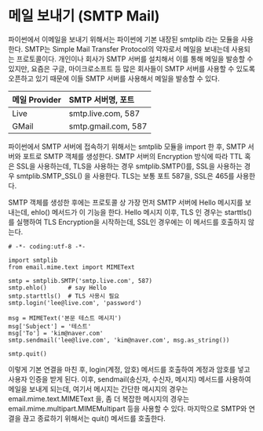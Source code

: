 # 메일 보내기 (SMTP Mail)
파이썬에서 이메일을 보내기 위해서는 파이썬에 기본 내장된 smtplib 라는 모듈을 사용한다. SMTP는 Simple Mail Transfer Protocol의 약자로서 메일을 보내는데 사용되는 프로토콜이다. 개인이나 회사가 SMTP 서버를 설치해서 이를 통해 메일을 발송할 수 있지만, 요즘은 구글, 마이크로소프트 등 많은 회사들이 SMTP 서버를 사용할 수 있도록 오픈하고 있기 때문에 이들 SMTP 서버를 사용해서 메일을 발송할 수 있다.

|메일 Provider|	SMTP 서버명, 포트  |
|:------------|:------------------|
|Live	      |smtp.live.com, 587 |
|GMail        |smtp.gmail.com, 587|


파이썬에서 SMTP 서버에 접속하기 위해서는 smtplib 모듈을 import 한 후, SMTP 서버와 포트로 SMTP 객체를 생성한다. SMTP 서버의 Encryption 방식에 따라 TTL 혹은 SSL을 사용하는데, TLS을 사용하는 경우 smtplib.SMTP()를, SSL을 사용하는 경우 smtplib.SMTP_SSL() 을 사용한다. TLS는 보통 포트 587을, SSL은 465를 사용한다.

SMTP 객체를 생성한 후에는 프로토콜 상 가장 먼저 SMTP 서버에 Hello 메시지를 보내는데, ehlo() 메서드가 이 기능을 한다. Hello 메시지 이후, TLS 인 경우는 starttls() 를 실행하여 TLS Encryption을 시작하는데, SSL인 경우에는 이 메서드를 호출하지 않는다.

```
# -*- coding:utf-8 -*-
 
import smtplib
from email.mime.text import MIMEText
 
smtp = smtplib.SMTP('smtp.live.com', 587)
smtp.ehlo()      # say Hello
smtp.starttls()  # TLS 사용시 필요
smtp.login('lee@live.com', 'password')
 
msg = MIMEText('본문 테스트 메시지')
msg['Subject'] = '테스트'
msg['To'] = 'kim@naver.com'
smtp.sendmail('lee@live.com', 'kim@naver.com', msg.as_string())
 
smtp.quit()
```
이렇게 기본 연결을 마친 후, login(계정, 암호) 메서드를 호출하여 계정과 암호를 넣고 사용자 인증을 받게 된다. 이후, sendmail(송신자, 수신자, 메시지) 메서드를 사용하여 메일을 보내게 되는데, 여기서 메시지는 간단한 메시지의 경우는 email.mime.text.MIMEText 을, 좀 더 복잡한 메시지의 경우는 email.mime.multipart.MIMEMultipart 등을 사용할 수 있다. 마지막으로 SMTP와 연결을 끊고 종료하기 위해서는 quit() 메서드를 호출한다.
